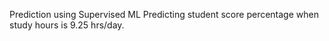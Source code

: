 Prediction using Supervised ML
Predicting student score percentage when study hours is 9.25 hrs/day.
